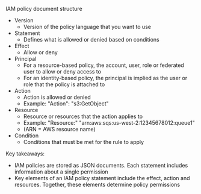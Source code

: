 IAM policy document structure 
- Version 
	- Version of the policy language that you want to use 
- Statement 
	- Defines what is allowed or denied based on conditions 
- Effect 
	- Allow or deny 
- Principal 
	- For a resource-based policy, the account, user, role or federated user to allow or deny access to 
	- For an identity-based policy, the principal is implied as the user or role that the policy is attached to 
- Action 
	- Action is allowed or denied 
	- Example: "Action": "s3:GetObject"
- Resource 
	- Resource or resources that the action applies to 
	- Example: "Resource:" "arn:aws:sqs:us-west-2:12345678012:queue1"
	- (ARN = AWS resource name)
- Condition 
	- Conditions that must be met for the rule to apply 

Key takeaways:
- IAM policies are stored as JSON documents. Each statement includes information about a single permission 
- Key elements of an IAM policy statement include the effect, action and resources. Together, these elements determine policy permissions 